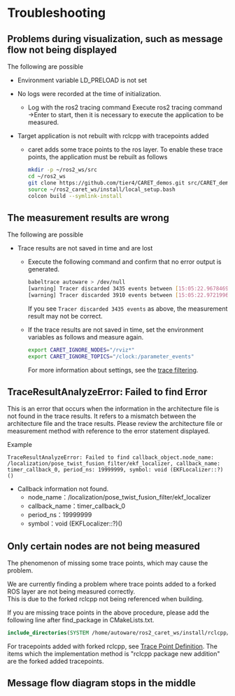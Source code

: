 # Troubleshooting

## Problems during visualization, such as message flow not being displayed

The following are possible

- Environment variable LD_PRELOAD is not set

- No logs were recorded at the time of initialization.

  - Log with the ros2 tracing command
    Execute ros2 tracing command →Enter to start, then it is necessary to execute the application to be measured.

- Target application is not rebuilt with rclcpp with tracepoints added

  - caret adds some trace points to the ros layer.
    To enable these trace points, the application must be rebuilt as follows

    ```bash
    mkdir -p ~/ros2_ws/src
    cd ~/ros2_ws
    git clone https://github.com/tier4/CARET_demos.git src/CARET_demos --recursive
    source ~/ros2_caret_ws/install/local_setup.bash
    colcon build --symlink-install
    ```

## The measurement results are wrong

The following are possible

- Trace results are not saved in time and are lost

  - Execute the following command and confirm that no error output is generated.

    ```bash
    babeltrace autoware > /dev/null
    [warning] Tracer discarded 3435 events between [15:05:22.967846940] and [15:05:23.025356129] in trace UUID 236d978f8bde4cbc9460b0f4e008081, at path: "autoware/ust/uid/1000/64-bit", within stream id 0, at relative path: "ros2_12". You should consider recording a new trace with larger buffers or with fewer events enabled.
    [warning] Tracer discarded 3910 events between [15:05:22.972199681] and [15:05:23.024463592] in trace UUID 236d978f8bde4cbc9460b0f4e008081, at path: "autoware/ust/uid/1000/64-bit", within stream id 0, at relative path: "ros2_6". You should consider recording a new trace with larger buffers or with fewer events enabled.
    ```

    If you see `Tracer discarded 3435 events` as above, the measurement result may not be correct.

  - If the trace results are not saved in time, set the environment variables as follows and measure again.

    ```bash
    export CARET_IGNORE_NODES="/rviz*"
    export CARET_IGNORE_TOPICS="/clock:/parameter_events"
    ```

    For more information about settings, see the [trace filtering](../recording/trace_filtering.md).

## TraceResultAnalyzeError: Failed to find Error

This is an error that occurs when the information in the architecture file is not found in the trace results.
It refers to a mismatch between the architecture file and the trace results.
Please review the architecture file or measurement method with reference to the error statement displayed.

Example

```text
TraceResultAnalyzeError: Failed to find callback_object.node_name: /localization/pose_twist_fusion_filter/ekf_localizer, callback_name: timer_callback_0, period_ns: 19999999, symbol: void (EKFLocalizer::?)()
```

- Callback information not found.
  - node_name：/localization/pose_twist_fusion_filter/ekf_localizer
  - callback_name：timer_callback_0
  - period_ns：19999999
  - symbol：void (EKFLocalizer::?)()

## Only certain nodes are not being measured

The phenomenon of missing some trace points, which may cause the problem.

We are currently finding a problem where trace points added to a forked ROS layer are not being measured correctly.  
This is due to the forked rclcpp not being referenced when building.

If you are missing trace points in the above procedure, please add the following line after find_package in CMakeLists.txt.

```cmake
include_directories(SYSTEM /home/autoware/ros2_caret_ws/install/rclcpp/include)
```

For tracepoints added with forked rclcpp, see [Trace Point Definition](../design/supported_tracepoints.md). The items which the implementation method is "rclcpp package new addition" are the forked added tracepoints.

## Message flow diagram stops in the middle
